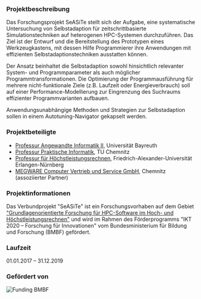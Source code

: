 ### Projektbeschreibung

Das Forschungsprojekt SeASiTe stellt sich der Aufgabe, eine systematische
Untersuchung von Selbstadaption für zeitschrittbasierte Simulationstechniken
auf heterogenen HPC-Systemen durchzuführen. Das Ziel ist der Entwurf und die
Bereitstellung des Prototypen eines Werkzeugkastens, mit dessen Hilfe
Programmierer ihre Anwendungen mit effizienten Selbstadaptionstechniken
ausstatten können.

Der Ansatz beinhaltet die Selbstadaption sowohl hinsichtlich relevanter
System- und Programmparameter als auch möglicher Programmtransformationen. Die
Optimierung der Programmausführung für mehrere nicht-funktionale Ziele
(z.B. Laufzeit oder Energieverbrauch) soll auf einer Performance-Modellierung
zur Eingrenzung des Suchraums effizienter Programmvarianten aufbauen.

Anwendungsunabhängige Methoden und Strategien zur Selbstadaption sollen in
einem Autotuning-Navigator gekapselt werden.

### Projektbeteiligte

* [Professur Angewandte Informatik II](http://www.ai2.uni-bayreuth.de), Universität Bayreuth
* [Professur Praktische Informatik](https://www.tu-chemnitz.de/informatik/PI/), TU Chemnitz
* [Professur für Höchstleistungsrechnen](http://www.hpc.informatik.uni-erlangen.de/), Friedrich-Alexander-Universität Erlangen-Nürnberg
* [MEGWARE Computer Vertrieb und Service GmbH](http://www.megware.com), Chemnitz (assoziierter Partner)

### Projektinformationen

Das Verbundprojekt "SeASiTe" ist ein Forschungsvorhaben auf dem Gebiet
["Grundlagenorientierte Forschung für HPC-Software im Hoch- und
Höchstleistungsrechnen"](https://www.bmbf.de/foerderungen/bekanntmachung.php?B=1105)
und wird im Rahmen des Förderprogramms "IKT 2020 – Forschung für Innovationen"
vom Bundesministerium für Bildung und Forschung (BMBF) gefördert.

### Laufzeit

01.01.2017 – 31.12.2019 

### Gefördert von

![Funding BMBF](https://raw.githubusercontent.com/wiki/RRZE-HPC/likwid/images/BMBF.png)
